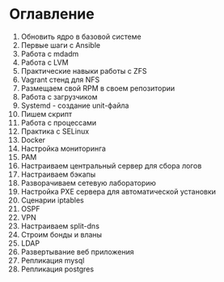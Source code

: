 # Оглавление

1. Обновить ядро в базовой системе
2. Первые шаги с Ansible
3. Работа с mdadm
4. Работа с LVM
5. Практические навыки работы с ZFS
6. Vagrant стенд для NFS
7. Размещаем свой RPM в своем репозитории
8. Работа с загрузчиком
9. Systemd - создание unit-файла
10. Пишем скрипт
11. Работа с процессами
12. Практика с SELinux
13. Docker
14. Настройка мониторинга
15. PAM
16. Настраиваем центральный сервер для сбора логов
17. Настраиваем бэкапы
18. Разворачиваем сетевую лабораторию
19. Настройка PXE сервера для автоматической установки
20. Сценарии iptables
21. OSPF
22. VPN
23. Настраиваем split-dns
24. Строим бонды и вланы
25. LDAP
26. Развертывание веб приложения
27. Репликация mysql
28. Репликация postgres
